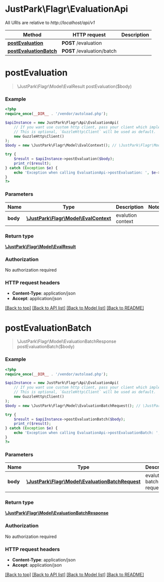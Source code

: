 # JustPark\Flagr\EvaluationApi

All URIs are relative to *http://localhost/api/v1*

Method | HTTP request | Description
------------- | ------------- | -------------
[**postEvaluation**](EvaluationApi.md#postEvaluation) | **POST** /evaluation | 
[**postEvaluationBatch**](EvaluationApi.md#postEvaluationBatch) | **POST** /evaluation/batch | 


# **postEvaluation**
> \JustPark\Flagr\Model\EvalResult postEvaluation($body)



### Example
```php
<?php
require_once(__DIR__ . '/vendor/autoload.php');

$apiInstance = new JustPark\Flagr\Api\EvaluationApi(
    // If you want use custom http client, pass your client which implements `GuzzleHttp\ClientInterface`.
    // This is optional, `GuzzleHttp\Client` will be used as default.
    new GuzzleHttp\Client()
);
$body = new \JustPark\Flagr\Model\EvalContext(); // \JustPark\Flagr\Model\EvalContext | evalution context

try {
    $result = $apiInstance->postEvaluation($body);
    print_r($result);
} catch (Exception $e) {
    echo 'Exception when calling EvaluationApi->postEvaluation: ', $e->getMessage(), PHP_EOL;
}
?>
```

### Parameters

Name | Type | Description  | Notes
------------- | ------------- | ------------- | -------------
 **body** | [**\JustPark\Flagr\Model\EvalContext**](../Model/EvalContext.md)| evalution context |

### Return type

[**\JustPark\Flagr\Model\EvalResult**](../Model/EvalResult.md)

### Authorization

No authorization required

### HTTP request headers

 - **Content-Type**: application/json
 - **Accept**: application/json

[[Back to top]](#) [[Back to API list]](../../README.md#documentation-for-api-endpoints) [[Back to Model list]](../../README.md#documentation-for-models) [[Back to README]](../../README.md)

# **postEvaluationBatch**
> \JustPark\Flagr\Model\EvaluationBatchResponse postEvaluationBatch($body)



### Example
```php
<?php
require_once(__DIR__ . '/vendor/autoload.php');

$apiInstance = new JustPark\Flagr\Api\EvaluationApi(
    // If you want use custom http client, pass your client which implements `GuzzleHttp\ClientInterface`.
    // This is optional, `GuzzleHttp\Client` will be used as default.
    new GuzzleHttp\Client()
);
$body = new \JustPark\Flagr\Model\EvaluationBatchRequest(); // \JustPark\Flagr\Model\EvaluationBatchRequest | evalution batch request

try {
    $result = $apiInstance->postEvaluationBatch($body);
    print_r($result);
} catch (Exception $e) {
    echo 'Exception when calling EvaluationApi->postEvaluationBatch: ', $e->getMessage(), PHP_EOL;
}
?>
```

### Parameters

Name | Type | Description  | Notes
------------- | ------------- | ------------- | -------------
 **body** | [**\JustPark\Flagr\Model\EvaluationBatchRequest**](../Model/EvaluationBatchRequest.md)| evalution batch request |

### Return type

[**\JustPark\Flagr\Model\EvaluationBatchResponse**](../Model/EvaluationBatchResponse.md)

### Authorization

No authorization required

### HTTP request headers

 - **Content-Type**: application/json
 - **Accept**: application/json

[[Back to top]](#) [[Back to API list]](../../README.md#documentation-for-api-endpoints) [[Back to Model list]](../../README.md#documentation-for-models) [[Back to README]](../../README.md)

